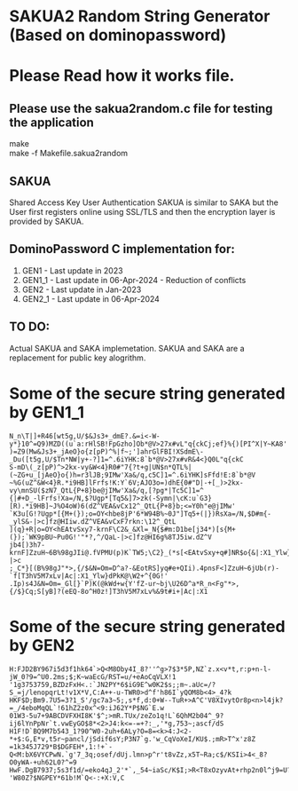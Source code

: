 # SAKUA2 Random String Generator (Based on dominopassword)

# Please Read how it works file.

## Please use the sakua2random.c file for testing the application
make   
make -f Makefile.sakua2random   


SAKUA
-----
Shared Access Key User Authentication
SAKUA is similar to SAKA but the User first registers online using SSL/TLS and then the encryption layer is provided by SAKUA.

DominoPassword C implementation for:
------------------------------------
1. GEN1   - Last update in 2023
2. GEN1_1 - Last update in 06-Apr-2024 - Reduction of conflicts
3. GEN2   - Last update in Jan-2023 
4. GEN2_1 - Last update in 06-Apr-2024

TO DO:
------
Actual SAKUA and SAKA implemetation. SAKUA and SAKA are a replacement for public key alogrithm.


Some of the secure string generated by GEN1_1
=============================================

```
N_n\T|]+R46[wt5g,U/$&Js3+_dmE?.&=i<-W-y*}10^=Q9)MZD((u`a:rHlSB!FpGzho]Ob*@V>27x#vL"q{ckCj;ef}%{)[PI^X|Y~KA8'   
)=Z9(Mw&Js3+_jAeO}o{z[pP)^%|f~;']ahrGlFBI!XSdmE\-_Du([t5g,U/$Tn*NW|y+-?]1=^.6iYHK:8`b*@V>27x#vR&4<}Q0L"q{ckC   
S-mD\(_z[pP)^>2kx-vy&W<4}R0#"7{?t+g|UN$n*QTL%|(~ZG+u_[jAeO}o{)h=r3lJB;9IMw'Xa&/q,c5C]1=^.6iYHK]sFfd!E:8`b*@V   
~%G(uZ^&W<4}R.*i9HB]lFrfs!K:Y`6V;AJO3o=)dhE{0#"D|-+[_)>2kx-vy\mnSU($zN7_QtL{P+8}be@jIMw'Xa&/q,[?pg*|Tc5C]1=^   
{|#+D_-lFrfs!Xa=/N,$?Ugp*[Tq5&]7>zk(-Symn|\cK:u`G3}[R).*i9HB]~J%O4oW)6(dZ^VEA&vCx12^_QtL{P+8}b;<=Y0h"e@jIMw'   
`K3u[G!?Ugp*[{M+(});o=OY<hbe8jP'6*W94B%~0J"]Tq5+(|})RsXa=/N,$D#m{-_ylS&-|>c]fz@HIiw.dZ^VEA&vCxF7rkn:\12^_QtL   
](q}+R|o=OY<hEAtvSxy7-krnF\C2&_&Xl=_N{$#m:D1be[j34*)[s{M+(});`WK9pBU~Pu0G!'"*?,^/QaL-|>c]fz@HI6g%8TJ5iw.dZ^V   
jb4[)3h7-krnF]ZzuH~6B%98gJIi@.fVPMU(p)K`TW5;\C2}_(*s[<EAtvSxy+q#]NR$o{&|:X1_Ylw}d+^{0G!'"*?,^/=&O=meDQaL-|>c   
;_C*}[(B%98gJ"*>,{/$&N=Om=D^a?-&EotRS]yq#e+QIi).4pnsF<]ZzuH~6jUb(r)-`f[T3hV5M7xLv|Ac|:X1_Ylw}dPkK@\W2+^{0G!'   
.Ip)s4J&N=Om=_Gl[}`P)K(@kWd+w{Y'fZ-ur~bj\U26D^a*R_n<Fg"*>,{/$}Cq;S[yB]?(eEQ-8o^H0z!]T3hV5M7xLv%&9t#i+|Ac|:X1   
```

Some of the secure string generated by GEN2
===========================================
```
H:FJD2BY967i5d3f1hk64`>Q<M8Oby4I_8?''^g>7$3*5P,NZ`z.x<v*t,r:p+n-l-jW_0?9=^U0.2ms;$;K~waEcG/RST=u/+eAoCqVLX!1   
'1g3753759,BZDzFxH<.:`JN2PY*6$iG9E^w0K2$s;;m~.aUc=/?S_=j/lenopqrLt!v1X*V,C:A++-u-TWR0>d^f'h86I`yQOM8b<4>_4?k   
HKF$D;Bm9.7U5=3?1_S'/gc7a3~5;,s*f,d:0+W--TuR+>A^C'V8XIvytOr8p<n>l4jk?=_/4eboMqQL`!61hZ2z0x^<9:iJ62Y*P$NG`E.w   
01W3-5u7+9ABCDVFXHI8K'$^;>mR.TUx/zeZo1q!L`6QhM2b04^_9?ij6lYnPpNr`t.vwEyGO$8*<2>J4:k<=-=+?:_,'*g,753~;ascf/dS   
H1F!D`BQ9M7b543_1?90^W0-2uh+6ALy?O=8=<k>4:J<2-*+$:G,E*v,t5r~pancl/jSdif6sY;P3N7`g.'w_CqVoXeI/KU$.;mR>T^x'z8Z   
=1k345J729*B$DGFEH*,1:!+`-Q<M:bX6VYCPwN.`g'7_3q;osef/dUj.lmn>p^r't8vZz,x5T~Ra;c$/KSIi>4<_8?O0yWA-+uh62L0?^=9   
HwF.DgB7937;5s3f1d/=eko4qJ_2'*`,_54~iaSc/K$I;>R<T8xOzyvAt+rhp2n0l^j9=U?.Lm6>u^-'W80Z?$NGPEY*61b!M`Q<-:+X:V,C   
```



